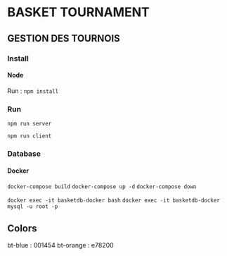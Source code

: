 # BASKET TOURNAMENT

## GESTION DES TOURNOIS

### Install

#### Node

Run : `npm install`

### Run

`npm run server`

`npm run client`

### Database

#### Docker

`docker-compose build`
`docker-compose up -d`
`docker-compose down`

`docker exec -it basketdb-docker bash`
`docker exec -it basketdb-docker mysql -u root -p`


## Colors

bt-blue : 001454
bt-orange : e78200
